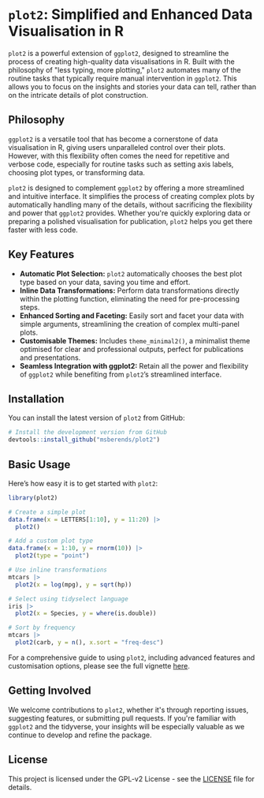 # `plot2`: Simplified and Enhanced Data Visualisation in R

`plot2` is a powerful extension of `ggplot2`, designed to streamline the process of creating high-quality data visualisations in R. Built with the philosophy of "less typing, more plotting," `plot2` automates many of the routine tasks that typically require manual intervention in `ggplot2`. This allows you to focus on the insights and stories your data can tell, rather than on the intricate details of plot construction.

## Philosophy

`ggplot2` is a versatile tool that has become a cornerstone of data visualisation in R, giving users unparalleled control over their plots. However, with this flexibility often comes the need for repetitive and verbose code, especially for routine tasks such as setting axis labels, choosing plot types, or transforming data.

`plot2` is designed to complement `ggplot2` by offering a more streamlined and intuitive interface. It simplifies the process of creating complex plots by automatically handling many of the details, without sacrificing the flexibility and power that `ggplot2` provides. Whether you're quickly exploring data or preparing a polished visualisation for publication, `plot2` helps you get there faster with less code.

## Key Features

- **Automatic Plot Selection:** `plot2` automatically chooses the best plot type based on your data, saving you time and effort.
- **Inline Data Transformations:** Perform data transformations directly within the plotting function, eliminating the need for pre-processing steps.
- **Enhanced Sorting and Faceting:** Easily sort and facet your data with simple arguments, streamlining the creation of complex multi-panel plots.
- **Customisable Themes:** Includes `theme_minimal2()`, a minimalist theme optimised for clear and professional outputs, perfect for publications and presentations.
- **Seamless Integration with ggplot2:** Retain all the power and flexibility of `ggplot2` while benefiting from `plot2`’s streamlined interface.

## Installation

You can install the latest version of `plot2` from GitHub:

```r
# Install the development version from GitHub
devtools::install_github("msberends/plot2")
```

## Basic Usage

Here’s how easy it is to get started with `plot2`:

```r
library(plot2)

# Create a simple plot
data.frame(x = LETTERS[1:10], y = 11:20) |> 
  plot2()

# Add a custom plot type
data.frame(x = 1:10, y = rnorm(10)) |> 
  plot2(type = "point")

# Use inline transformations
mtcars |> 
  plot2(x = log(mpg), y = sqrt(hp))

# Select using tidyselect language
iris |>
  plot2(x = Species, y = where(is.double))

# Sort by frequency
mtcars |> 
  plot2(carb, y = n(), x.sort = "freq-desc")
```

For a comprehensive guide to using `plot2`, including advanced features and customisation options, please see the full vignette [here]({{url-placeholder}}).

## Getting Involved

We welcome contributions to `plot2`, whether it's through reporting issues, suggesting features, or submitting pull requests. If you're familiar with `ggplot2` and the tidyverse, your insights will be especially valuable as we continue to develop and refine the package.

## License

This project is licensed under the GPL-v2 License - see the [LICENSE](LICENSE) file for details.

